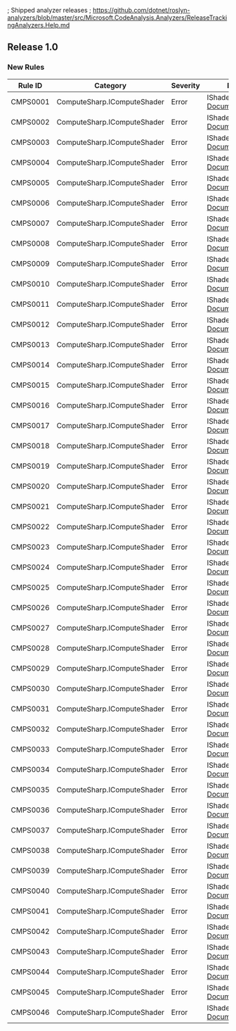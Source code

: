 ﻿; Shipped analyzer releases
; https://github.com/dotnet/roslyn-analyzers/blob/master/src/Microsoft.CodeAnalysis.Analyzers/ReleaseTrackingAnalyzers.Help.md

## Release 1.0

### New Rules

Rule ID | Category | Severity | Notes
--------|----------|----------|-------
CMPS0001 | ComputeSharp.IComputeShader | Error | IShaderGenerator, [Documentation](https://github.com/Sergio0694/ComputeSharp)
CMPS0002 | ComputeSharp.IComputeShader | Error | IShaderGenerator, [Documentation](https://github.com/Sergio0694/ComputeSharp)
CMPS0003 | ComputeSharp.IComputeShader | Error | IShaderGenerator, [Documentation](https://github.com/Sergio0694/ComputeSharp)
CMPS0004 | ComputeSharp.IComputeShader | Error | IShaderGenerator, [Documentation](https://github.com/Sergio0694/ComputeSharp)
CMPS0005 | ComputeSharp.IComputeShader | Error | IShaderGenerator, [Documentation](https://github.com/Sergio0694/ComputeSharp)
CMPS0006 | ComputeSharp.IComputeShader | Error | IShaderGenerator, [Documentation](https://github.com/Sergio0694/ComputeSharp)
CMPS0007 | ComputeSharp.IComputeShader | Error | IShaderGenerator, [Documentation](https://github.com/Sergio0694/ComputeSharp)
CMPS0008 | ComputeSharp.IComputeShader | Error | IShaderGenerator, [Documentation](https://github.com/Sergio0694/ComputeSharp)
CMPS0009 | ComputeSharp.IComputeShader | Error | IShaderGenerator, [Documentation](https://github.com/Sergio0694/ComputeSharp)
CMPS0010 | ComputeSharp.IComputeShader | Error | IShaderGenerator, [Documentation](https://github.com/Sergio0694/ComputeSharp)
CMPS0011 | ComputeSharp.IComputeShader | Error | IShaderGenerator, [Documentation](https://github.com/Sergio0694/ComputeSharp)
CMPS0012 | ComputeSharp.IComputeShader | Error | IShaderGenerator, [Documentation](https://github.com/Sergio0694/ComputeSharp)
CMPS0013 | ComputeSharp.IComputeShader | Error | IShaderGenerator, [Documentation](https://github.com/Sergio0694/ComputeSharp)
CMPS0014 | ComputeSharp.IComputeShader | Error | IShaderGenerator, [Documentation](https://github.com/Sergio0694/ComputeSharp)
CMPS0015 | ComputeSharp.IComputeShader | Error | IShaderGenerator, [Documentation](https://github.com/Sergio0694/ComputeSharp)
CMPS0016 | ComputeSharp.IComputeShader | Error | IShaderGenerator, [Documentation](https://github.com/Sergio0694/ComputeSharp)
CMPS0017 | ComputeSharp.IComputeShader | Error | IShaderGenerator, [Documentation](https://github.com/Sergio0694/ComputeSharp)
CMPS0018 | ComputeSharp.IComputeShader | Error | IShaderGenerator, [Documentation](https://github.com/Sergio0694/ComputeSharp)
CMPS0019 | ComputeSharp.IComputeShader | Error | IShaderGenerator, [Documentation](https://github.com/Sergio0694/ComputeSharp)
CMPS0020 | ComputeSharp.IComputeShader | Error | IShaderGenerator, [Documentation](https://github.com/Sergio0694/ComputeSharp)
CMPS0021 | ComputeSharp.IComputeShader | Error | IShaderGenerator, [Documentation](https://github.com/Sergio0694/ComputeSharp)
CMPS0022 | ComputeSharp.IComputeShader | Error | IShaderGenerator, [Documentation](https://github.com/Sergio0694/ComputeSharp)
CMPS0023 | ComputeSharp.IComputeShader | Error | IShaderGenerator, [Documentation](https://github.com/Sergio0694/ComputeSharp)
CMPS0024 | ComputeSharp.IComputeShader | Error | IShaderGenerator, [Documentation](https://github.com/Sergio0694/ComputeSharp)
CMPS0025 | ComputeSharp.IComputeShader | Error | IShaderGenerator, [Documentation](https://github.com/Sergio0694/ComputeSharp)
CMPS0026 | ComputeSharp.IComputeShader | Error | IShaderGenerator, [Documentation](https://github.com/Sergio0694/ComputeSharp)
CMPS0027 | ComputeSharp.IComputeShader | Error | IShaderGenerator, [Documentation](https://github.com/Sergio0694/ComputeSharp)
CMPS0028 | ComputeSharp.IComputeShader | Error | IShaderGenerator, [Documentation](https://github.com/Sergio0694/ComputeSharp)
CMPS0029 | ComputeSharp.IComputeShader | Error | IShaderGenerator, [Documentation](https://github.com/Sergio0694/ComputeSharp)
CMPS0030 | ComputeSharp.IComputeShader | Error | IShaderGenerator, [Documentation](https://github.com/Sergio0694/ComputeSharp)
CMPS0031 | ComputeSharp.IComputeShader | Error | IShaderGenerator, [Documentation](https://github.com/Sergio0694/ComputeSharp)
CMPS0032 | ComputeSharp.IComputeShader | Error | IShaderGenerator, [Documentation](https://github.com/Sergio0694/ComputeSharp)
CMPS0033 | ComputeSharp.IComputeShader | Error | IShaderGenerator, [Documentation](https://github.com/Sergio0694/ComputeSharp)
CMPS0034 | ComputeSharp.IComputeShader | Error | IShaderGenerator, [Documentation](https://github.com/Sergio0694/ComputeSharp)
CMPS0035 | ComputeSharp.IComputeShader | Error | IShaderGenerator, [Documentation](https://github.com/Sergio0694/ComputeSharp)
CMPS0036 | ComputeSharp.IComputeShader | Error | IShaderGenerator, [Documentation](https://github.com/Sergio0694/ComputeSharp)
CMPS0037 | ComputeSharp.IComputeShader | Error | IShaderGenerator, [Documentation](https://github.com/Sergio0694/ComputeSharp)
CMPS0038 | ComputeSharp.IComputeShader | Error | IShaderGenerator, [Documentation](https://github.com/Sergio0694/ComputeSharp)
CMPS0039 | ComputeSharp.IComputeShader | Error | IShaderGenerator, [Documentation](https://github.com/Sergio0694/ComputeSharp)
CMPS0040 | ComputeSharp.IComputeShader | Error | IShaderGenerator, [Documentation](https://github.com/Sergio0694/ComputeSharp)
CMPS0041 | ComputeSharp.IComputeShader | Error | IShaderGenerator, [Documentation](https://github.com/Sergio0694/ComputeSharp)
CMPS0042 | ComputeSharp.IComputeShader | Error | IShaderGenerator, [Documentation](https://github.com/Sergio0694/ComputeSharp)
CMPS0043 | ComputeSharp.IComputeShader | Error | IShaderGenerator, [Documentation](https://github.com/Sergio0694/ComputeSharp)
CMPS0044 | ComputeSharp.IComputeShader | Error | IShaderGenerator, [Documentation](https://github.com/Sergio0694/ComputeSharp)
CMPS0045 | ComputeSharp.IComputeShader | Error | IShaderGenerator, [Documentation](https://github.com/Sergio0694/ComputeSharp)
CMPS0046 | ComputeSharp.IComputeShader | Error | IShaderGenerator, [Documentation](https://github.com/Sergio0694/ComputeSharp)
